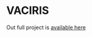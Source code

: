 # VACIRIS

Out full project is [available here](https://mega.nz/file/oT4WxRIC#lE7dicoKKpl4xhSqpej2rr2uNWYWDmB3OflorfzH8Zk)
